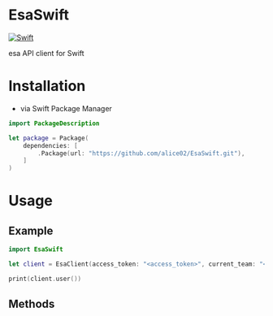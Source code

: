 # EsaSwift

[![Swift](https://img.shields.io/badge/Swift-3.0-orange.svg?style=flat)](https://swift.org)

esa API client for Swift

# Installation
- via Swift Package Manager
```swift
import PackageDescription

let package = Package(
    dependencies: [
        .Package(url: "https://github.com/alice02/EsaSwift.git"),
    ]
)
```

# Usage
## Example
```swift
import EsaSwift

let client = EsaClient(access_token: "<access_token>", current_team: "<current_team>")

print(client.user())
```

## Methods